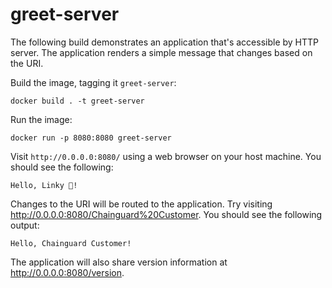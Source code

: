 # greet-server

The following build demonstrates an application that's accessible by HTTP server. The application renders a simple message that changes based on the URI.

Build the image, tagging it `greet-server`:

```shell
docker build . -t greet-server
```

Run the image:

```shell
docker run -p 8080:8080 greet-server
```

Visit `http://0.0.0.0:8080/` using a web browser on your host machine. You should see the following:

```shell
Hello, Linky 🐙!
```

Changes to the URI will be routed to the application. Try visiting http://0.0.0.0:8080/Chainguard%20Customer. You should see the following output:

```shell
Hello, Chainguard Customer!
```

The application will also share version information at http://0.0.0.0:8080/version.